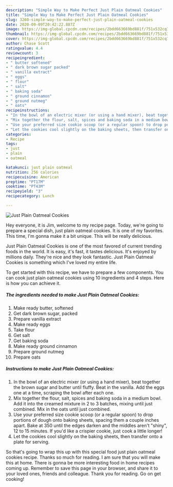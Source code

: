 ```yaml
---
description: "Simple Way to Make Perfect Just Plain Oatmeal Cookies"
title: "Simple Way to Make Perfect Just Plain Oatmeal Cookies"
slug: 3260-simple-way-to-make-perfect-just-plain-oatmeal-cookies
date: 2020-09-09T20:42:22.887Z
image: https://img-global.cpcdn.com/recipes/2bdd663669bd881f/751x532cq70/just-plain-oatmeal-cookies-recipe-main-photo.jpg
thumbnail: https://img-global.cpcdn.com/recipes/2bdd663669bd881f/751x532cq70/just-plain-oatmeal-cookies-recipe-main-photo.jpg
cover: https://img-global.cpcdn.com/recipes/2bdd663669bd881f/751x532cq70/just-plain-oatmeal-cookies-recipe-main-photo.jpg
author: Chase Scott
ratingvalue: 4.4
reviewcount: 3
recipeingredient:
- " butter softened"
- " dark brown sugar packed"
- " vanilla extract"
- " eggs"
- " flour"
- " salt"
- " baking soda"
- " ground cinnamon"
- " ground nutmeg"
- " oats"
recipeinstructions:
- "In the bowl of an electric mixer (or using a hand mixer), beat together the brown sugar and butter until fluffy. Beat in the vanilla. Add the eggs one at a time, scraping the bowl after each one."
- "Mix together the flour, salt, spices and baking soda in a medium bowl. Add it into the creamed mixture in 2 to 3 batches, mixing until just combined. Mix in the oats until just combined."
- "Use your preferred size cookie scoop (or a regular spoon) to drop portions of dough onto baking sheets, spacing them a couple inches apart. Bake at 350 until the edges darken and the middles aren&#39;t &#34;shiny&#34;, 12 to 15 minutes. If you&#39;d like a crispier cookie, just cook a little longer!"
- "Let the cookies cool slightly on the baking sheets, then transfer onto a plate for serving."
categories:
- Recipe
tags:
- just
- plain
- oatmeal

katakunci: just plain oatmeal 
nutrition: 256 calories
recipecuisine: American
preptime: "PT17M"
cooktime: "PT43M"
recipeyield: "3"
recipecategory: Lunch

---
```



![Just Plain Oatmeal Cookies](https://img-global.cpcdn.com/recipes/2bdd663669bd881f/751x532cq70/just-plain-oatmeal-cookies-recipe-main-photo.jpg)

Hey everyone, it is Jim, welcome to my recipe page. Today, we're going to prepare a special dish, just plain oatmeal cookies. It is one of my favorites. This time, I'm gonna make it a bit unique. This will be really delicious.



Just Plain Oatmeal Cookies is one of the most favored of current trending foods in the world. It is easy, it's fast, it tastes delicious. It's enjoyed by millions daily. They're nice and they look fantastic. Just Plain Oatmeal Cookies is something which I've loved my entire life.


To get started with this recipe, we have to prepare a few components. You can cook just plain oatmeal cookies using 10 ingredients and 4 steps. Here is how you can achieve it.

<!--inarticleads1-->

##### The ingredients needed to make Just Plain Oatmeal Cookies:

1. Make ready  butter, softened
1. Get  dark brown sugar, packed
1. Prepare  vanilla extract
1. Make ready  eggs
1. Take  flour
1. Get  salt
1. Get  baking soda
1. Make ready  ground cinnamon
1. Prepare  ground nutmeg
1. Prepare  oats




<!--inarticleads2-->

##### Instructions to make Just Plain Oatmeal Cookies:

1. In the bowl of an electric mixer (or using a hand mixer), beat together the brown sugar and butter until fluffy. Beat in the vanilla. Add the eggs one at a time, scraping the bowl after each one.
1. Mix together the flour, salt, spices and baking soda in a medium bowl. Add it into the creamed mixture in 2 to 3 batches, mixing until just combined. Mix in the oats until just combined.
1. Use your preferred size cookie scoop (or a regular spoon) to drop portions of dough onto baking sheets, spacing them a couple inches apart. Bake at 350 until the edges darken and the middles aren&#39;t &#34;shiny&#34;, 12 to 15 minutes. If you&#39;d like a crispier cookie, just cook a little longer!
1. Let the cookies cool slightly on the baking sheets, then transfer onto a plate for serving.




So that's going to wrap this up with this special food just plain oatmeal cookies recipe. Thanks so much for reading. I am sure that you will make this at home. There is gonna be more interesting food in home recipes coming up. Remember to save this page in your browser, and share it to your loved ones, friends and colleague. Thank you for reading. Go on get cooking!
